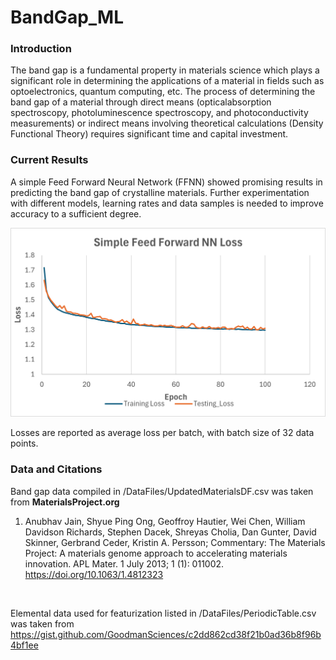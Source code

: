 # BandGap_ML
### Introduction
The band gap is a fundamental property in materials science which plays a significant role in determining the applications of a material in fields such as optoelectronics, quantum computing, etc. The process of determining the band gap of a material through direct means (opticalabsorption spectroscopy, photoluminescence spectroscopy, and photoconductivity measurements) or indirect means involving theoretical calculations (Density Functional Theory) requires significant time and capital investment. 

### Current Results
A simple Feed Forward Neural Network (FFNN) showed promising results in predicting the band gap of crystalline materials. Further experimentation with different models, learning rates and data samples is needed to improve accuracy to a sufficient degree.
<p align="center">
  <img src="Images/SimpleFFNN_Loss_Training1.png" alt="FFNN loss curve", width="700">
</p>
Losses are reported as average loss per batch, with batch size of 32 data points.

### Data and Citations
Band gap data compiled in /DataFiles/UpdatedMaterialsDF.csv was taken from **MaterialsProject.org** <br>
1. Anubhav Jain, Shyue Ping Ong, Geoffroy Hautier, Wei Chen, William Davidson Richards, Stephen Dacek, Shreyas Cholia, Dan Gunter, David Skinner, Gerbrand Ceder, Kristin A. Persson; Commentary: The Materials Project: A materials genome approach to accelerating materials innovation. APL Mater. 1 July 2013; 1 (1): 011002. https://doi.org/10.1063/1.4812323

<br>

Elemental data used for featurization listed in /DataFiles/PeriodicTable.csv was taken from https://gist.github.com/GoodmanSciences/c2dd862cd38f21b0ad36b8f96b4bf1ee

